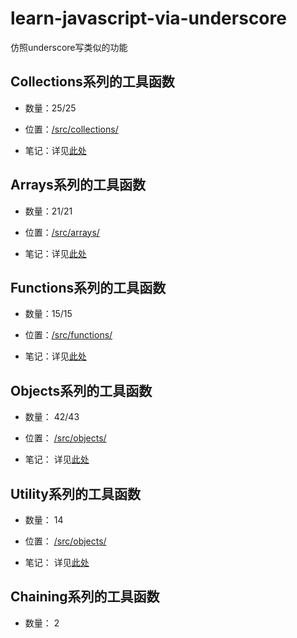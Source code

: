 # learn-javascript-via-underscore
仿照underscore写类似的功能

## Collections系列的工具函数

- 数量：25/25

- 位置：[/src/collections/](./src/collections/)

- 笔记：详见[此处](./src/collections/README.md)


## Arrays系列的工具函数

- 数量：21/21

- 位置：[/src/arrays/](./src/arrays/)

- 笔记：详见[此处](./src/arrays/README.md)


## Functions系列的工具函数

- 数量：15/15

- 位置：[/src/functions/](./src/functions/)

- 笔记：详见[此处](./src/functions/README.md)

## Objects系列的工具函数

- 数量： 42/43

- 位置： [/src/objects/](./src/objects/)

- 笔记： 详见[此处](./src/objects/README.md)

## Utility系列的工具函数

- 数量： 14

- 位置： [/src/objects/](./src/utility/)

- 笔记： 详见[此处](./src/utility/README.md)

## Chaining系列的工具函数

- 数量： 2